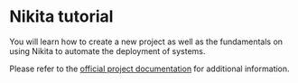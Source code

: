 # Nikita tutorial

You will learn how to create a new project as well as the fundamentals on using 
Nikita to automate the deployment of systems.

Please refer to the [official project documentation](https://nikita.js.org/about/tutorial/)
for additional information.
